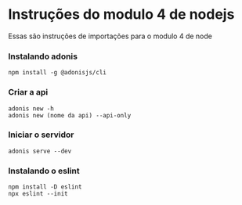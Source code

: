 # Instruções do modulo 4 de nodejs

Essas são instruções de importações para o modulo 4 de node

### Instalando adonis

```
npm install -g @adonisjs/cli
```

### Criar a api

```
adonis new -h
adonis new (nome da api) --api-only
```

### Iniciar o servidor

```
adonis serve --dev
```

### Instalando o eslint

```
npm install -D eslint
npx eslint --init
```
